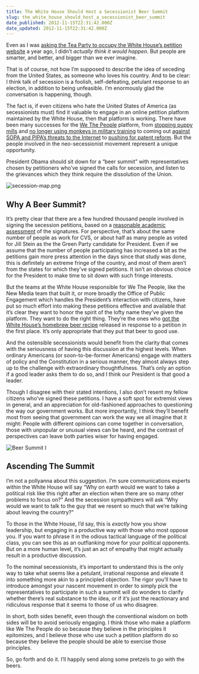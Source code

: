 ```yaml
---
title: The White House Should Host a Secessionist Beer Summit
slug: the_white_house_should_host_a_secessionist_beer_summit
date_published: 2012-11-15T22:31:42.000Z
date_updated: 2012-11-15T22:31:42.000Z
---
```


Even as I was [asking the Tea Party to occupy the White House’s petition website](/2011/11/09/how_the_99_and_the_tea_party_can_occupy_whitehousegov) a year ago, I didn’t *actually think it would happen*. But people are smarter, and better, and bigger than we ever imagine.

That is of course, not how I’m supposed to describe the idea of seceding from the United States, as someone who loves his country. And to be clear: I think talk of secession is a foolish, self-defeating, petulant response to an election, in addition to being unfeasible. I’m enormously glad the conversation is happening, though.

The fact is, if even citizens who hate the United States of America (as secessionists must) find it valuable to engage in an online petition platform maintained by the White House, then that platform is working. There have been many successes for the [We The People](https://petitions.whitehouse.gov/) platform, from [stopping puppy mills](https://petitions.whitehouse.gov/petition/crack-down-puppy-mills/B9W46NCH) and [no longer using monkeys in military training](https://petitions.whitehouse.gov/response/army-no-longer-using-monkeys-part-training-aberdeen-proving-ground) to coming out [against SOPA and PIPA’s threats to the Internet](https://petitions.whitehouse.gov/response/combating-online-piracy-while-protecting-open-and-innovative-internet) to [pushing for patent reform](https://petitions.whitehouse.gov/response/promoting-innovation-and-competitive-markets-through-quality-patents). But the people involved in the neo-secessionist movement represent a unique opportunity.

President Obama should sit down for a “beer summit” with representatives chosen by petitioners who’ve signed the calls for secession, and listen to the grievances which they think require the dissolution of the Union.

![secession-map.png](/images/secession-map.png)

## Why A Beer Summit?

It’s pretty clear that there are a few hundred thousand people involved in signing the secession petitions, based on a [reasonable academic assessment](http://www.unc.edu/~ncaren/secessionists/) of the signatures. For perspective, that’s about the same number of people as work for CVS, or about half as many people as voted for Jill Stein as the the Green Party candidate for President. Even if we assume that the number of people participating has increased a bit as the petitions gain more press attention in the days since that study was done, this is definitely an extreme fringe of the country, and most of them aren’t from the states for which they’ve signed petitions. It isn’t an obvious choice for the President to make time to sit down with such fringe interests.

But the teams at the White House responsible for We The People, like the New Media team that built it, or more broadly the Office of Public Engagement which handles the President’s interaction with citizens, have put so much effort into making these petitions effective and available that it’s clear they want to honor the spirit of the lofty name they’ve given the platform. They want to do the right thing. They’re the ones who [got the White House’s homebrew beer recipe](https://petitions.whitehouse.gov/response/ale-chief-white-house-beer-recipe) released in response to a petition in the first place. It’s only appropriate that they put that beer to good use.

And the ostensible secessionists would benefit from the clarity that comes with the seriousness of having this discussion at the highest levels. When ordinary Americans (or soon-to-be-former Americans) engage with matters of policy and the Constitution in a serious manner, they almost always step up to the challenge with extraordinary thoughtfulness. That’s only an option if a good leader asks them to do so, and I think our President is that good a leader.

Though I disagree with their stated intentions, I also don’t resent my fellow citizens who’ve signed these petitions. I have a soft spot for extremist views in general, and an appreciation for old-fashioned approaches to questioning the way our government works. But more importantly, I think they’ll benefit most from seeing that government can work the way we all imagine that it might: People with different opinions can come together in conversation, those with unpopular or unusual views can be heard, and the contrast of perspectives can leave both parties wiser for having engaged.

![Beer Summit I](/images/afterbeers_LJ-0110.jpg)

## Ascending The Summit

I’m not a pollyanna about this suggestion. I’m sure communications experts within the White House will say “Why on earth would we want to take a political risk like this right after an election when there are so many other problems to focus on?” And the secession sympathizers will ask “Why would we want to talk to the guy that we resent so much that we’re talking about leaving the country?”

To those in the White House, I’d say, this is *exactly* how you show leadership, but engaging in a productive way with those who most oppose you. If you want to phrase it in the odious tactical language of the political class, you can see this as an outflanking move for your political opponents. But on a more human level, it’s just an act of empathy that might actually result in a productive discussion.

To the nominal secessionists, it’s important to understand this is the only way to take what seems like a petulant, irrational response and elevate it into something more akin to a principled objection. The rigor you’ll have to introduce amongst your nascent movement in order to simply pick the representatives to participate in such a summit will do wonders to clarify whether there’s real substance to the idea, or if it’s just the reactionary and ridiculous response that it seems to those of us who disagree.

In short, both sides benefit, even though the conventional wisdom on both sides will be to avoid seriously engaging. I think those who make a platform like We The People do so because they believe in the principles it epitomizes, and I believe those who use such a petition platform do so because they believe the people should be able to exercise those principles.

So, go forth and do it. I’ll happily send along some pretzels to go with the beers.
